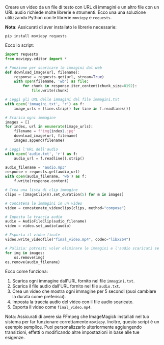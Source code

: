 Creare un video da un file di testo con URL di immagini e un altro file con un URL audio richiede molte librerie e strumenti. Ecco una una soluzione utilizzando Python con le librerie `moviepy` e `requests`.

**Nota:** Assicurati di aver installato le librerie necessarie:
```
pip install moviepy requests
```

Ecco lo script:

```python
import requests
from moviepy.editor import *

# Funzione per scaricare le immagini dal web
def download_image(url, filename):
    response = requests.get(url, stream=True)
    with open(filename, 'wb') as file:
        for chunk in response.iter_content(chunk_size=8192):
            file.write(chunk)

# Leggi gli URL delle immagini dal file immagini.txt
with open('immagini.txt', 'r') as f:
    image_urls = [line.strip() for line in f.readlines()]

# Scarica ogni immagine
images = []
for index, url in enumerate(image_urls):
    filename = f"img{index}.jpg"
    download_image(url, filename)
    images.append(filename)

# Leggi l'URL dell'audio
with open('audio.txt', 'r') as f:
    audio_url = f.readline().strip()

audio_filename = "audio.mp3"
response = requests.get(audio_url)
with open(audio_filename, 'wb') as f:
    f.write(response.content)

# Crea una lista di clip immagine
clips = [ImageClip(m).set_duration(5) for m in images]

# Concatena le immagini in un video
video = concatenate_videoclips(clips, method="compose")

# Imposta la traccia audio
audio = AudioFileClip(audio_filename)
video = video.set_audio(audio)

# Esporta il video finale
video.write_videofile("final_video.mp4", codec="libx264")

# Pulizia: potresti voler eliminare le immagini e l'audio scaricati se non sono necessari
for img in images:
    os.remove(img)
os.remove(audio_filename)
```

Ecco come funziona:

1. Scarica ogni immagine dall'URL fornito nel file `immagini.txt`.
2. Scarica il file audio dall'URL fornito nel file `audio.txt`.
3. Crea un video che mostra ogni immagine per 5 secondi (puoi cambiare la durata come preferisci).
4. Imposta la traccia audio del video con il file audio scaricato.
5. Esporta il video come `final_video.mp4`.

Nota: Assicurati di avere sia FFmpeg che ImageMagick installati nel tuo sistema per far funzionare correttamente `moviepy`. Inoltre, questo script è un esempio semplice. Puoi personalizzarlo ulteriormente aggiungendo transizioni, effetti o modificando altre impostazioni in base alle tue esigenze.
